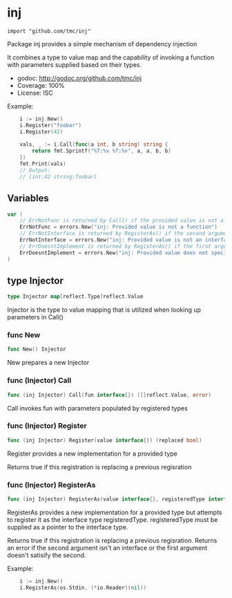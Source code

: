 # inj
    import "github.com/tmc/inj"

Package inj provides a simple mechanism of dependency injection

It combines a type to value map and the capability of invoking a function with parameters supplied based on their types.

- godoc: http://godoc.org/github.com/tmc/inj
- Coverage: 100%
- License: ISC

Example:

```go
	i := inj.New()
	i.Register("foobar")
	i.Register(42)
	
	vals, _ := i.Call(func(a int, b string) string {
	    return fmt.Sprintf("%T:%v %T:%v", a, a, b, b)
	})
	fmt.Print(vals)
	// Output:
	// [int:42 string:foobar]
```

## Variables
```go
var (
    // ErrNotFunc is returned by Call() if the provided value is not a function
    ErrNotFunc = errors.New("inj: Provided value is not a function")
    // ErrNotInterface is returned by RegisterAs() if the second argument is not an interface type
    ErrNotInterface = errors.New("inj: Provided value is not an interface type")
    // ErrDoesntImplement is returned by RegisterAs() if the first argument does not implement the second argument
    ErrDoesntImplement = errors.New("inj: Provided value does not specify provided interface")
)
```

## type Injector
```go
type Injector map[reflect.Type]reflect.Value
```
Injector is the type to value mapping that is utilized when looking up parameters in Call()

### func New
```go
func New() Injector
```
New prepares a new Injector

### func (Injector) Call
```go
func (inj Injector) Call(fun interface{}) ([]reflect.Value, error)
```
Call invokes fun with parameters populated by registered types

### func (Injector) Register
``` go
func (inj Injector) Register(value interface{}) (replaced bool)
```
Register provides a new implementation for a provided type

Returns true if this registration is replacing a previous regisration


### func (Injector) RegisterAs
``` go
func (inj Injector) RegisterAs(value interface{}, registeredType interface{}) (bool, error)
```
RegisterAs provides a new implementation for a provided type but attempts to register it as
the interface type registeredType. registeredType must be supplied as a pointer to the interface type.

Returns true if this registration is replacing a previous regisration.
Returns an error if the second argument isn't an interface or the first argument doesn't satisify the second.

Example:

```go
	i := inj.New()
	i.RegisterAs(os.Stdin, (*io.Reader)(nil))
```
